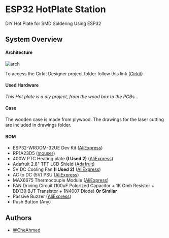 # ESP32 HotPlate Station
DIY Hot Plate for SMD Soldering Using ESP32

## System Overview
#### Architecture

![arch](drawings/hot_plate_arch.svg)

To access the Cirkit Designer project folder follow this link ([Cirkit](https://app.cirkitdesigner.com/project/63c725ec-d5b7-41f8-a704-f3c43ff69539))

#### Used Hardware

*This Hot plate is a diy project, from the wood box to the PCBs...*

#### Case
The wooden case is made from plywood.
The drawings for the laser cutting are included in drawings folder.

#### BOM
- ESP32-WROOM-32UE Dev Kit ([AliExpress](https://www.aliexpress.com/i/1005006101661404.html))
- RP1A23D5 ([mouser](https://www.mouser.be/ProductDetail/Carlo-Gavazzi/RP1A23D5?qs=xZ%2FP%252Ba9zWqYrTlescD3zNw%3D%3D&srsltid=AfmBOop4c0-2oQbLZNWjqGRbjlYNQFfOyFUVsmCj10K13PxnHtzqtBrx&_gl=1*1asaar2*_ga*MTIzNzcwODgzNi4xNzM1MjQ2ODIx))
- 400W PTC Heating plate **(I Used 2)** ([AliExpress](https://www.aliexpress.com/item/1005007420346819.html))
- Adafruit 2.8" TFT LCD Shield ([Adafruit](https://learn.adafruit.com/adafruit-2-8-tft-touch-shield-v2?view=all))
- 5V DC Cooling Fan **(I Used 2)** ([AliExpress](https://www.aliexpress.com/item/1005005517832482.html))
- AC to DC (5V) PSU ([AliExpress](https://www.aliexpress.com/item/1005003273464395.html))
- MAX6675 Thermocouple Module ([AliExpress](https://www.aliexpress.com/item/1005006222174410.html))
- FAN Driving Circuit (100uF Polorized Capacitor + 1K Omh Resistor + BD139 BJT Transistor + 1N4007 Diode) **Or Similar**
- Passive Buzzer ([AliExpress](https://www.aliexpress.com/item/1005006237096111.html))
- Push Button (Any)

## Authors

- [@CheAhmed](https://github.com/CheAhMeD)






